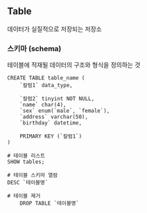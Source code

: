 ## Table

데이터가 실질적으로 저장되는 저장소

### 스키마 (schema)

테이블에 적재될 데이터의 구조와 형식을 정의하는 것

```
CREATE TABLE table_name (
    `칼럼1` data_type,

    `칼럼2` tinyint NOT NULL,
    `name` char(4),
    `sex` enum(`male`, `female`),
    `address` varchar(50),
    `birthday` datetime,

    PRIMARY KEY (`칼럼1`)
)

# 테이블 리스트
SHOW tables;

# 테이블 스키마 열람
DESC `테이블명`

# 테이블 제거
    DROP TABLE `테이블명`

```
